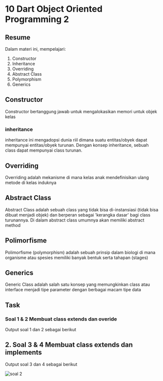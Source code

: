 # 10 Dart Object Oriented Programming 2

## Resume
Dalam materi ini, mempelajari:
1. Constructor
2. Inheritance
3. Overriding 
4. Abstract Class
5. Polymorphism
6. Generics


## Constructor
Constructor bertanggung jawab untuk mengalokasikan memori untuk objek kelas

### inheritance
inheritance ini mengadopsi dunia riil dimana suatu entitas/obyek dapat mempunyai entitas/obyek turunan. Dengan konsep inheritance, sebuah class dapat mempunyai class turunan.

## Overriding 
 Overriding adalah mekanisme di mana kelas anak mendefinisikan ulang metode di kelas induknya

## Abstract Class
Abstract Class adalah sebuah class yang tidak bisa di-instansiasi (tidak bisa dibuat menjadi objek) dan berperan sebagai 'kerangka dasar' bagi class turunannya. Di dalam abstract class umumnya akan memiliki abstract method

## Polimorfisme
Polimorfisme (polymorphism) adalah sebuah prinsip dalam biologi di mana organisme atau spesies memiliki banyak bentuk serta tahapan (stages)

## Generics
Generic Class adalah salah satu konsep yang memungkinkan class atau interface menjadi tipe parameter dengan berbagai macam tipe data


## Task
### Soal 1 & 2 Membuat class extends dan overide
Output soal 1 dan 2 sebagai berikut





## 2. Soal 3 & 4 Membuat class extends dan implements
Output soal 3 dan 4 sebagai berikut

![soal 2](https://user-images.githubusercontent.com/59384629/155866862-297b63cd-6162-4200-b138-fc71e6af0e39.png)